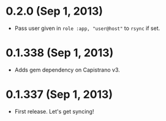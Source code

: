 # 0.2.0 (Sep 1, 2013)
- Pass user given in `role :app, "user@host"` to `rsync` if set.

# 0.1.338 (Sep 1, 2013)
- Adds gem dependency on Capistrano v3.

# 0.1.337 (Sep 1, 2013)
- First release. Let's get syncing!
